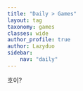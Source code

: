 ```yaml
---
title: "Daily > Games"
layout: tag
taxonomy: games
classes: wide
author_profile: true
author: Lazyduo
sidebar:
    nav: "daily"
---
```


호이?